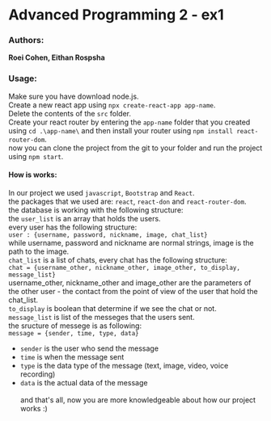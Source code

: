 # Advanced Programming 2 - ex1
### Authors:

**Roei Cohen, Eithan Rospsha**

### Usage:

Make sure you have download node.js.<br>
Create a new react app using `npx create-react-app app-name`.<br>
Delete the contents of the `src` folder.<br>
Create your react router by entering the `app-name` folder that you created using `cd .\app-name\` and then install your router using `npm install react-router-dom`.<br>
now you can clone the project from the git to your folder and run the project using `npm start`.

#### How is works:

In our project we used `javascript`, `Bootstrap` and `React`. <br>
the packages that we used are: `react`, `react-don` and `react-router-dom`.<br>
the database is working with the following structure:<br>
the `user_list` is an array that holds the users.<br>
every user has the following structure:<br>
`user : {username, password, nickname, image, chat_list}`<br>
while username, password and nickname are normal strings, image is the path to the image.<br>
`chat_list` is a list of chats, every chat has the following structure:<br>
`chat = {username_other, nickname_other, image_other, to_display, message_list}`<br>
username_other, nickname_other and image_other are the parameters of the other user - the contact from the point of view of the user that hold the chat_list.<br>
`to_display` is boolean that determine if we see the chat or not.<br>
`message_list` is list of the messeges that the users sent.<br>
the sructure of messege is as following:<br>
`message = {sender, time, type, data}`<br>
- `sender` is the user who send the message
- `time` is when the message sent
- `type` is the data type of the message (text, image, video, voice recording)
- `data` is the actual data of the message <br><br>
and that's all, now you are more knowledgeable about how our project works :)
